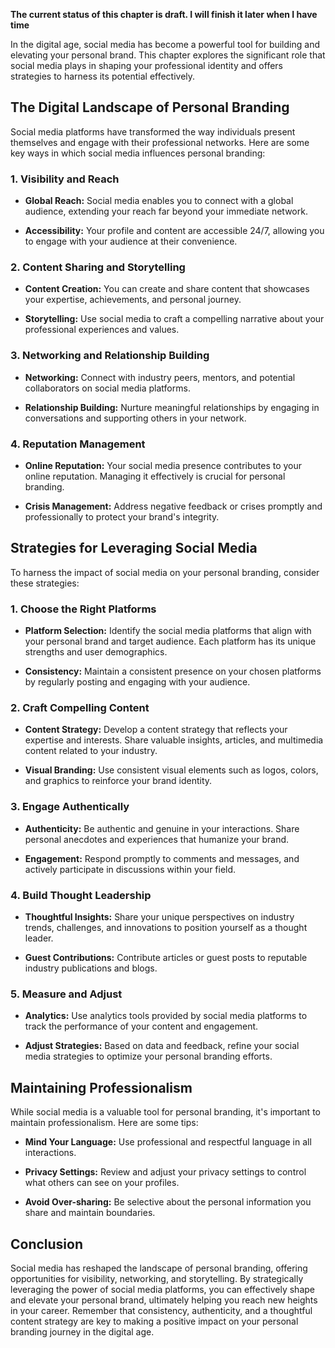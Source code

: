 **The current status of this chapter is draft. I will finish it later when I have time**

In the digital age, social media has become a powerful tool for building and elevating your personal brand. This chapter explores the significant role that social media plays in shaping your professional identity and offers strategies to harness its potential effectively.

The Digital Landscape of Personal Branding
------------------------------------------

Social media platforms have transformed the way individuals present themselves and engage with their professional networks. Here are some key ways in which social media influences personal branding:

### 1. **Visibility and Reach**

* **Global Reach:** Social media enables you to connect with a global audience, extending your reach far beyond your immediate network.

* **Accessibility:** Your profile and content are accessible 24/7, allowing you to engage with your audience at their convenience.

### 2. **Content Sharing and Storytelling**

* **Content Creation:** You can create and share content that showcases your expertise, achievements, and personal journey.

* **Storytelling:** Use social media to craft a compelling narrative about your professional experiences and values.

### 3. **Networking and Relationship Building**

* **Networking:** Connect with industry peers, mentors, and potential collaborators on social media platforms.

* **Relationship Building:** Nurture meaningful relationships by engaging in conversations and supporting others in your network.

### 4. **Reputation Management**

* **Online Reputation:** Your social media presence contributes to your online reputation. Managing it effectively is crucial for personal branding.

* **Crisis Management:** Address negative feedback or crises promptly and professionally to protect your brand's integrity.

Strategies for Leveraging Social Media
--------------------------------------

To harness the impact of social media on your personal branding, consider these strategies:

### 1. **Choose the Right Platforms**

* **Platform Selection:** Identify the social media platforms that align with your personal brand and target audience. Each platform has its unique strengths and user demographics.

* **Consistency:** Maintain a consistent presence on your chosen platforms by regularly posting and engaging with your audience.

### 2. **Craft Compelling Content**

* **Content Strategy:** Develop a content strategy that reflects your expertise and interests. Share valuable insights, articles, and multimedia content related to your industry.

* **Visual Branding:** Use consistent visual elements such as logos, colors, and graphics to reinforce your brand identity.

### 3. **Engage Authentically**

* **Authenticity:** Be authentic and genuine in your interactions. Share personal anecdotes and experiences that humanize your brand.

* **Engagement:** Respond promptly to comments and messages, and actively participate in discussions within your field.

### 4. **Build Thought Leadership**

* **Thoughtful Insights:** Share your unique perspectives on industry trends, challenges, and innovations to position yourself as a thought leader.

* **Guest Contributions:** Contribute articles or guest posts to reputable industry publications and blogs.

### 5. **Measure and Adjust**

* **Analytics:** Use analytics tools provided by social media platforms to track the performance of your content and engagement.

* **Adjust Strategies:** Based on data and feedback, refine your social media strategies to optimize your personal branding efforts.

Maintaining Professionalism
---------------------------

While social media is a valuable tool for personal branding, it's important to maintain professionalism. Here are some tips:

* **Mind Your Language:** Use professional and respectful language in all interactions.

* **Privacy Settings:** Review and adjust your privacy settings to control what others can see on your profiles.

* **Avoid Over-sharing:** Be selective about the personal information you share and maintain boundaries.

Conclusion
----------

Social media has reshaped the landscape of personal branding, offering opportunities for visibility, networking, and storytelling. By strategically leveraging the power of social media platforms, you can effectively shape and elevate your personal brand, ultimately helping you reach new heights in your career. Remember that consistency, authenticity, and a thoughtful content strategy are key to making a positive impact on your personal branding journey in the digital age.
